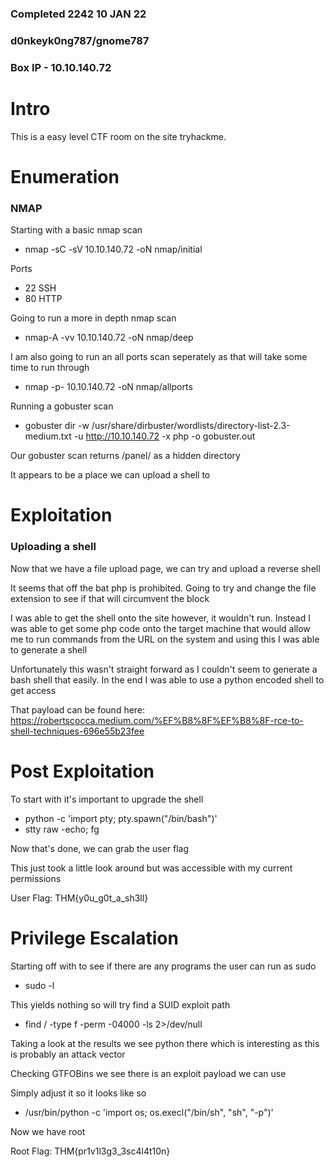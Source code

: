### Completed 2242 10 JAN 22
### d0nkeyk0ng787/gnome787

### Box IP - 10.10.140.72

# Intro

This is a easy level CTF room on the site tryhackme. 

# Enumeration

### NMAP

Starting with a basic nmap scan
 - nmap -sC -sV 10.10.140.72 -oN nmap/initial
	
Ports
 - 22 SSH
 - 80 HTTP

Going to run a more in depth nmap scan
- nmap-A -vv 10.10.140.72 -oN nmap/deep

I am also going to run an all ports scan seperately as that will take some time to run through
- nmap -p- 10.10.140.72 -oN nmap/allports

Running a gobuster scan
- gobuster dir -w /usr/share/dirbuster/wordlists/directory-list-2.3-medium.txt -u http://10.10.140.72 -x php -o gobuster.out

Our gobuster scan returns /panel/ as a hidden directory

It appears to be a place we can upload a shell to


# Exploitation

### Uploading a shell

Now that we have a file upload page, we can try and upload a reverse shell

It seems that off the bat php is prohibited. Going to try and change the file extension to see if that will circumvent the block

I was able to get the shell onto the site however, it wouldn't run. Instead I was able to get some php code onto the target machine that would allow me to run commands from the URL on the system and using this I was able to generate a shell

Unfortunately this wasn't straight forward as I couldn't seem to generate a bash shell that easily. In the end I was able to use a python encoded shell to get access

That payload can be found here: https://robertscocca.medium.com/%EF%B8%8F%EF%B8%8F-rce-to-shell-techniques-696e55b23fee


# Post Exploitation

To start with it's important to upgrade the shell
- python -c 'import pty; pty.spawn("/bin/bash")'
- stty raw -echo; fg

Now that's done, we can grab the user flag

This just took a little look around but was accessible with my current permissions

User Flag: THM{y0u_g0t_a_sh3ll}

# Privilege Escalation

Starting off with to see if there are any programs the user can run as sudo
- sudo -l

This yields nothing so will try find a SUID exploit path
- find / -type f -perm -04000 -ls 2>/dev/null

Taking a look at the results we see python there which is interesting as this is probably an attack vector

Checking GTFOBins we see there is an exploit payload we can use

Simply adjust it so it looks like so
- /usr/bin/python -c 'import os; os.execl("/bin/sh", "sh", "-p")'

Now we have root

Root Flag: THM{pr1v1l3g3_3sc4l4t10n}
